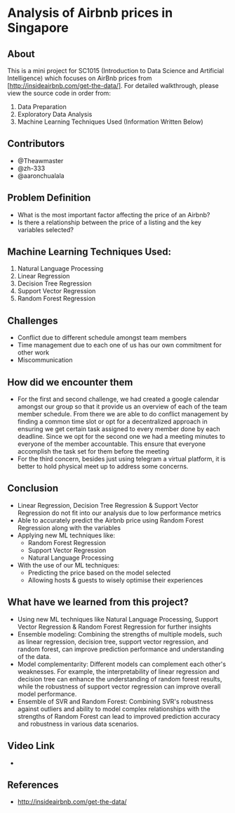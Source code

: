 # Analysis of Airbnb prices in Singapore

## About

This is a mini project for SC1015 (Introduction to Data Science and Artificial Intelligence) which focuses on AirBnb prices from [http://insideairbnb.com/get-the-data/]. For detailed walkthrough, please view the source code in order from:

1. Data Preparation
2. Exploratory Data Analysis
3. Machine Learning Techniques Used (Information Written Below)

## Contributors     

- @Theawmaster 
- @zh-333 
- @aaronchualala 

## Problem Definition

- What is the most important factor affecting the price of an Airbnb?
- Is there a relationship between the price of a listing and the key variables selected?

## Machine Learning Techniques Used:

1. Natural Language Processing
2. Linear Regression
3. Decision Tree Regression
4. Support Vector Regression
5. Random Forest Regression

## Challenges
- Conflict due to different schedule amongst team members
- Time management due to each one of us has our own commitment for other work
- Miscommunication

## How did we encounter them
- For the first and second challenge, we had created a google calendar amongst our group so that it provide us an overview of each of the team member schedule. From there we are able to do conflict management by finding a common time slot or opt for a decentralized approach in ensuring we get certain task assigned to every member done by each deadline. Since we opt for the second one we had a meeting minutes to everyone of the member accountable. This ensure that everyone accomplish the task set for them before the meeting
- For the third concern, besides just using telegram a virtual platform, it is better to hold physical meet up to address some concerns.

## Conclusion

- Linear Regression, Decision Tree Regression & Support Vector Regression do not fit into our analysis due to low performance metrics
- Able to accurately predict the Airbnb price using Random Forest Regression along with the variables
- Applying new ML techniques like:
    - Random Forest Regression
    - Support Vector Regression
    - Natural Language Processing
- With the use of our ML techniques:
    - Predicting the price based on the model selected
    - Allowing hosts & guests to wisely optimise their experiences



## What have we learned from this project?

- Using new ML techniques like Natural Language Processing, Support Vector Regression & Random Forest Regression for further insights
- Ensemble modeling: Combining the strengths of multiple models, such as linear regression, decision tree, support vector regression, and random forest, can improve prediction performance and understanding of the data.
- Model complementarity: Different models can complement each other's weaknesses. For example, the interpretability of linear regression and decision tree can enhance the understanding of random forest results, while the robustness of support vector regression can improve overall model performance.
- Ensemble of SVR and Random Forest: Combining SVR's robustness against outliers and ability to model complex relationships with the strengths of Random Forest can lead to improved prediction accuracy and robustness in various data scenarios.

## Video Link
- 

## References

- http://insideairbnb.com/get-the-data/
